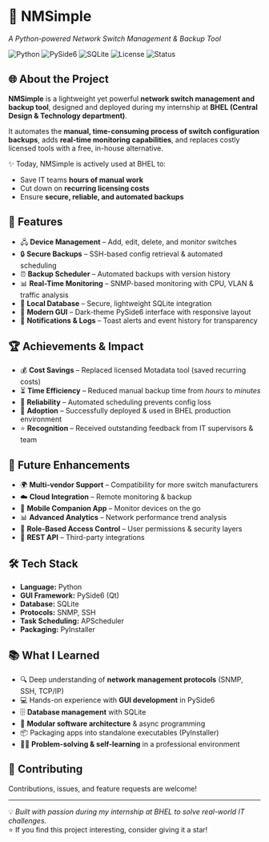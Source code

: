 # 🚀 NMSimple  
*A Python-powered Network Switch Management & Backup Tool*  

![Python](https://img.shields.io/badge/Python-3.9+-blue?logo=python&logoColor=white)
![PySide6](https://img.shields.io/badge/GUI-PySide6-green?logo=qt&logoColor=white)
![SQLite](https://img.shields.io/badge/Database-SQLite-orange?logo=sqlite&logoColor=white)
![License](https://img.shields.io/badge/License-MIT-yellow?logo=open-source-initiative)
![Status](https://img.shields.io/badge/Status-Deployed-brightgreen?logo=checkmarx)

## 🌐 About the Project  

**NMSimple** is a lightweight yet powerful **network switch management and backup tool**, designed and deployed during my internship at **BHEL (Central Design & Technology department)**.  

It automates the **manual, time-consuming process of switch configuration backups**, adds **real-time monitoring capabilities**, and replaces costly licensed tools with a free, in-house alternative.  

✨ Today, NMSimple is actively used at BHEL to:  
- Save IT teams **hours of manual work**  
- Cut down on **recurring licensing costs**  
- Ensure **secure, reliable, and automated backups**  

## 🔑 Features  

- 🖧 **Device Management** – Add, edit, delete, and monitor switches  
- 🔒 **Secure Backups** – SSH-based config retrieval & automated scheduling  
- ⏰ **Backup Scheduler** – Automated backups with version history  
- 📊 **Real-Time Monitoring** – SNMP-based monitoring with CPU, VLAN & traffic analysis  
- 💾 **Local Database** – Secure, lightweight SQLite integration  
- 🎨 **Modern GUI** – Dark-theme PySide6 interface with responsive layout  
- 🔔 **Notifications & Logs** – Toast alerts and event history for transparency  

## 🏆 Achievements & Impact  

- 💰 **Cost Savings** – Replaced licensed Motadata tool (saved recurring costs)  
- ⏳ **Time Efficiency** – Reduced manual backup time from *hours* to *minutes*  
- 🔐 **Reliability** – Automated scheduling prevents config loss  
- 🙌 **Adoption** – Successfully deployed & used in BHEL production environment  
- ⭐ **Recognition** – Received outstanding feedback from IT supervisors & team  

## 🔮 Future Enhancements  

- 🌍 **Multi-vendor Support** – Compatibility for more switch manufacturers  
- ☁️ **Cloud Integration** – Remote monitoring & backup  
- 📱 **Mobile Companion App** – Monitor devices on the go  
- 📊 **Advanced Analytics** – Network performance trend analysis  
- 🔑 **Role-Based Access Control** – User permissions & security layers  
- 🔌 **REST API** – Third-party integrations  

## 🛠 Tech Stack  

- **Language:** Python  
- **GUI Framework:** PySide6 (Qt)  
- **Database:** SQLite  
- **Protocols:** SNMP, SSH  
- **Task Scheduling:** APScheduler  
- **Packaging:** PyInstaller  


## 📚 What I Learned  

- 🔍 Deep understanding of **network management protocols** (SNMP, SSH, TCP/IP)  
- 💻 Hands-on experience with **GUI development** in PySide6  
- 🗄️ **Database management** with SQLite  
- 🧩 **Modular software architecture** & async programming  
- 📦 Packaging apps into standalone executables (PyInstaller)  
- 👨‍💻 **Problem-solving & self-learning** in a professional environment  


## 🤝 Contributing  

Contributions, issues, and feature requests are welcome!  

---
💡 *Built with passion during my internship at BHEL to solve real-world IT challenges.*  
⭐ If you find this project interesting, consider giving it a star!  
